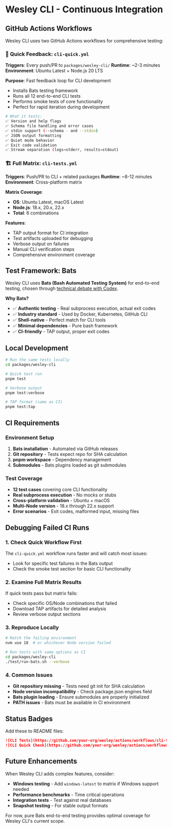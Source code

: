 # Wesley CLI - Continuous Integration

## GitHub Actions Workflows

Wesley CLI uses two GitHub Actions workflows for comprehensive testing:

### 🚀 Quick Feedback: `cli-quick.yml`

**Triggers**: Every push/PR to `packages/wesley-cli/`
**Runtime**: ~2-3 minutes
**Environment**: Ubuntu Latest + Node.js 20 LTS

**Purpose**: Fast feedback loop for CLI development
- Installs Bats testing framework
- Runs all 12 end-to-end CLI tests
- Performs smoke tests of core functionality
- Perfect for rapid iteration during development

```bash
# What it tests:
✅ Version and help flags
✅ Schema file handling and error cases  
✅ stdin support (--schema - and --stdin)
✅ JSON output formatting
✅ Quiet mode behavior
✅ Exit code validation
✅ Stream separation (logs→stderr, results→stdout)
```

### 🏗️ Full Matrix: `cli-tests.yml`

**Triggers**: Push/PR to CLI + related packages
**Runtime**: ~8-12 minutes  
**Environment**: Cross-platform matrix

**Matrix Coverage**:
- **OS**: Ubuntu Latest, macOS Latest
- **Node.js**: 18.x, 20.x, 22.x
- **Total**: 6 combinations

**Features**:
- TAP output format for CI integration
- Test artifacts uploaded for debugging
- Verbose output on failures
- Manual CLI verification steps
- Comprehensive environment coverage

## Test Framework: Bats

Wesley CLI uses **Bats (Bash Automated Testing System)** for end-to-end testing, chosen through [technical debate with Codex](../../docs/debates/codex/cli-test-framework/).

**Why Bats?**
- ✅ **Authentic testing** - Real subprocess execution, actual exit codes
- ✅ **Industry standard** - Used by Docker, Kubernetes, GitHub CLI  
- ✅ **Shell-native** - Perfect match for CLI tools
- ✅ **Minimal dependencies** - Pure bash framework
- ✅ **CI-friendly** - TAP output, proper exit codes

## Local Development

```bash
# Run the same tests locally
cd packages/wesley-cli

# Quick test run
pnpm test

# Verbose output  
pnpm test:verbose

# TAP format (same as CI)
pnpm test:tap
```

## CI Requirements

### Environment Setup
1. **Bats installation** - Automated via GitHub releases
2. **Git repository** - Tests expect repo for SHA calculation  
3. **pnpm workspace** - Dependency management
4. **Submodules** - Bats plugins loaded as git submodules

### Test Coverage
- **12 test cases** covering core CLI functionality
- **Real subprocess execution** - No mocks or stubs
- **Cross-platform validation** - Ubuntu + macOS
- **Multi-Node version** - 18.x through 22.x support
- **Error scenarios** - Exit codes, malformed input, missing files

## Debugging Failed CI Runs

### 1. Check Quick Workflow First
The `cli-quick.yml` workflow runs faster and will catch most issues:
- Look for specific test failures in the Bats output
- Check the smoke test section for basic CLI functionality

### 2. Examine Full Matrix Results  
If quick tests pass but matrix fails:
- Check specific OS/Node combinations that failed
- Download TAP artifacts for detailed analysis
- Review verbose output sections

### 3. Reproduce Locally
```bash
# Match the failing environment
nvm use 18  # or whichever Node version failed

# Run tests with same options as CI
cd packages/wesley-cli
./test/run-bats.sh --verbose
```

### 4. Common Issues
- **Git repository missing** - Tests need git init for SHA calculation
- **Node version incompatibility** - Check package.json engines field
- **Bats plugin loading** - Ensure submodules are properly initialized
- **PATH issues** - Bats must be available in CI environment

## Status Badges

Add these to README files:

```markdown
![CLI Tests](https://github.com/your-org/wesley/actions/workflows/cli-tests.yml/badge.svg)
![CLI Quick Check](https://github.com/your-org/wesley/actions/workflows/cli-quick.yml/badge.svg)
```

## Future Enhancements

When Wesley CLI adds complex features, consider:
- **Windows testing** - Add `windows-latest` to matrix if Windows support needed
- **Performance benchmarks** - Time critical operations
- **Integration tests** - Test against real databases
- **Snapshot testing** - For stable output formats

For now, pure Bats end-to-end testing provides optimal coverage for Wesley CLI's current scope.